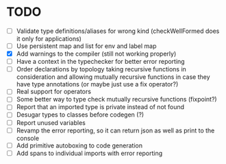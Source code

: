 # TODO

- [ ] Validate type definitions/aliases for wrong kind (checkWellFormed does it only for applications)
- [ ] Use persistent map and list for env and label map
- [X] Add warnings to the compiler (still not working properly)
- [ ] Have a context in the typechecker for better error reporting
- [ ] Order declarations by topology taking recursive functions in consideration and allowing mutually recursive
      functions in case they have type annotations (or maybe just use a fix operator?)
- [ ] Real support for operators
- [ ] Some better way to type check mutually recursive functions (fixpoint?)
- [ ] Report that an imported type is private instead of not found
- [ ] Desugar types to classes before codegen (?)
- [ ] Report unused variables
- [ ] Revamp the error reporting, so it can return json as well as print to the console
- [ ] Add primitive autoboxing to code generation
- [ ] Add spans to individual imports with error reporting